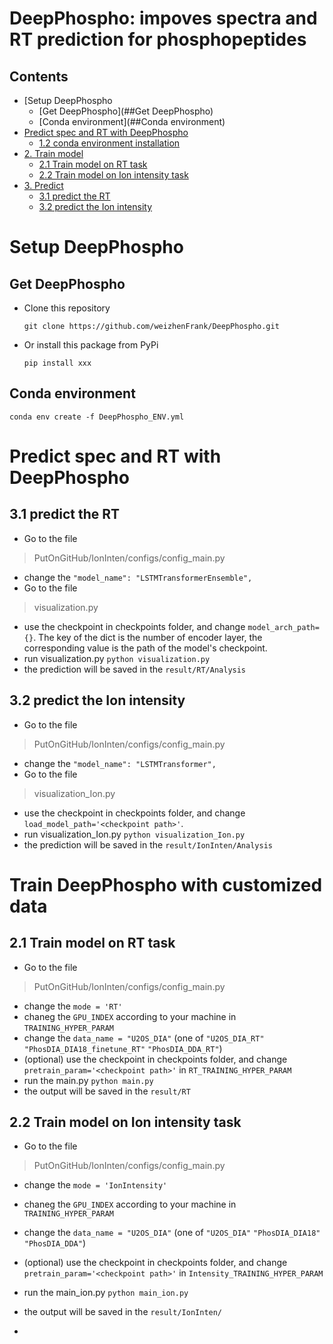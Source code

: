 # DeepPhospho: impoves spectra and RT prediction for phosphopeptides

## Contents

* [Setup DeepPhospho
   * [Get DeepPhospho](##Get DeepPhospho)
   * [Conda environment](##Conda environment)
* [Predict spec and RT with DeepPhospho](#11-deepphospho-installation)
    * [1.2 conda environment installation](#12-conda-environment-installation)
* [2. Train model](#2-train-model)
   * [2.1 Train model on RT task](#21-train-model-on-rt-task)
   * [2.2 Train model on Ion intensity task](#22-train-model-on-ion-intensity-task)
* [3. Predict ](#3-predict)
   * [3.1 predict the RT](#31-predict-the-rt)
   * [3.2 predict the Ion intensity](#32-predict-the-ion-intensity)
   
# Setup DeepPhospho

## Get DeepPhospho

* Clone this repository

  ```
  git clone https://github.com/weizhenFrank/DeepPhospho.git
  ```

* Or install this package from PyPi

  ```
  pip install xxx
  ```

## Conda environment

```
conda env create -f DeepPhospho_ENV.yml
```

# Predict spec and RT with DeepPhospho

## 



## 3.1 predict the RT

* Go to the file

> PutOnGitHub/IonInten/configs/config_main.py 

* change the 
  `"model_name": "LSTMTransformerEnsemble",`
* Go to the file

> visualization.py

* use the checkpoint in checkpoints folder, and change `model_arch_path={}`. The key of the dict is the number of encoder layer, the corresponding value is the path of the model's checkpoint.
* run visualization.py
  `python visualization.py`
* the prediction will be saved in the `result/RT/Analysis`

## 3.2 predict the Ion intensity

* Go to the file

> PutOnGitHub/IonInten/configs/config_main.py 

* change the 
  `"model_name": "LSTMTransformer",`
* Go to the file

> visualization_Ion.py

* use the checkpoint in checkpoints folder, and change `load_model_path='<checkpoint path>'`. 
* run visualization_Ion.py
  `python visualization_Ion.py`
* the prediction will be saved in the `result/IonInten/Analysis`







# Train DeepPhospho with customized data









## 2.1 Train model on RT task
* Go to the file 
> PutOnGitHub/IonInten/configs/config_main.py 
* change the 
`mode = 'RT'`
* chaneg the `GPU_INDEX` according to your machine in `TRAINING_HYPER_PARAM`
* change the  `data_name = "U2OS_DIA"` (one of  `"U2OS_DIA_RT"` `"PhosDIA_DIA18_finetune_RT"` `"PhosDIA_DDA_RT"`)
* (optional) use the checkpoint in checkpoints folder, and change  `pretrain_param='<checkpoint path>'` in `RT_TRAINING_HYPER_PARAM`
* run the main.py
`python main.py`
* the output will be saved in the `result/RT`

## 2.2 Train model on Ion intensity task
* Go to the file 
> PutOnGitHub/IonInten/configs/config_main.py 
* change the 
`mode = 'IonIntensity'`
* chaneg the `GPU_INDEX` according to your machine in  `TRAINING_HYPER_PARAM`
* change the `data_name = "U2OS_DIA"` (one of  `"U2OS_DIA"` `"PhosDIA_DIA18"`  `"PhosDIA_DDA"`)
* (optional) use the checkpoint in checkpoints folder, and change `pretrain_param='<checkpoint path>'` in `Intensity_TRAINING_HYPER_PARAM`
* run the main_ion.py
`python main_ion.py`
* the output will be saved in the `result/IonInten/`

* 







